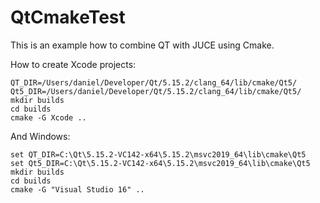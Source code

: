 QtCmakeTest
===========

This is an example how to combine QT with JUCE using Cmake.

How to create Xcode projects:

```
QT_DIR=/Users/daniel/Developer/Qt/5.15.2/clang_64/lib/cmake/Qt5/
Qt5_DIR=/Users/daniel/Developer/Qt/5.15.2/clang_64/lib/cmake/Qt5/
mkdir builds
cd builds
cmake -G Xcode ..
```

And Windows:

```
set QT_DIR=C:\Qt\5.15.2-VC142-x64\5.15.2\msvc2019_64\lib\cmake\Qt5
set Qt5_DIR=C:\Qt\5.15.2-VC142-x64\5.15.2\msvc2019_64\lib\cmake\Qt5
mkdir builds
cd builds
cmake -G "Visual Studio 16" ..
```
